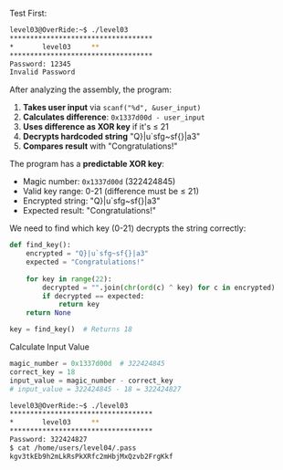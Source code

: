 Test First:
```bash
level03@OverRide:~$ ./level03
***********************************
*		level03		**
***********************************
Password: 12345
Invalid Password
```

After analyzing the assembly, the program:
1. **Takes user input** via `scanf("%d", &user_input)`
2. **Calculates difference**: `0x1337d00d - user_input`
3. **Uses difference as XOR key** if it's ≤ 21
4. **Decrypts hardcoded string** "Q}|u`sfg~sf{}|a3"
5. **Compares result** with "Congratulations!"


The program has a **predictable XOR key**:
- Magic number: `0x1337d00d` (322424845)
- Valid key range: 0-21 (difference must be ≤ 21)
- Encrypted string: "Q}|u`sfg~sf{}|a3"
- Expected result: "Congratulations!"

We need to find which key (0-21) decrypts the string correctly:

```python
def find_key():
    encrypted = "Q}|u`sfg~sf{}|a3"
    expected = "Congratulations!"
    
    for key in range(22):
        decrypted = "".join(chr(ord(c) ^ key) for c in encrypted)
        if decrypted == expected:
            return key
    return None

key = find_key()  # Returns 18
```

Calculate Input Value
```python
magic_number = 0x1337d00d  # 322424845
correct_key = 18
input_value = magic_number - correct_key
# input_value = 322424845 - 18 = 322424827
```

```bash
level03@OverRide:~$ ./level03
***********************************
*		level03		**
***********************************
Password: 322424827
$ cat /home/users/level04/.pass            
kgv3tkEb9h2mLkRsPkXRfc2mHbjMxQzvb2FrgKkf